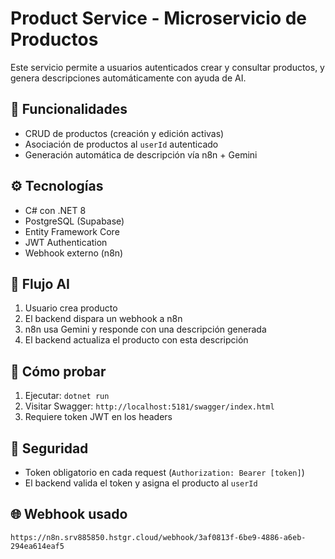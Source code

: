 # Product Service - Microservicio de Productos

Este servicio permite a usuarios autenticados crear y consultar productos, y genera descripciones automáticamente con ayuda de AI.

## 🧩 Funcionalidades

- CRUD de productos (creación y edición activas)
- Asociación de productos al `userId` autenticado
- Generación automática de descripción vía n8n + Gemini

## ⚙️ Tecnologías

- C# con .NET 8
- PostgreSQL (Supabase)
- Entity Framework Core
- JWT Authentication
- Webhook externo (n8n)

## 🔁 Flujo AI

1. Usuario crea producto
2. El backend dispara un webhook a n8n
3. n8n usa Gemini y responde con una descripción generada
4. El backend actualiza el producto con esta descripción

## 🧪 Cómo probar

1. Ejecutar: `dotnet run`
2. Visitar Swagger: `http://localhost:5181/swagger/index.html`
3. Requiere token JWT en los headers

## 🔐 Seguridad

- Token obligatorio en cada request (`Authorization: Bearer [token]`)
- El backend valida el token y asigna el producto al `userId`

## 🌐 Webhook usado

`https://n8n.srv885850.hstgr.cloud/webhook/3af0813f-6be9-4886-a6eb-294ea614eaf5`
